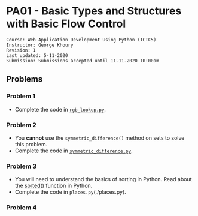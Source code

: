 # PA01 - Basic Types and Structures with Basic Flow Control

	Course: Web Application Development Using Python (ICTC5)
	Instructor: George Khoury
	Revision: 1
	Last updated: 5-11-2020
	Submission: Submissions accepted until 11-11-2020 10:00am

## Problems

### Problem 1

* Complete the code in [`rgb_lookup.py`](./rgb_lookup.py).

### Problem 2

* You **cannot** use the `symmetric_difference()` method on sets to solve this problem.
* Complete the code in [`symmetric_difference.py`](./symmetric_difference.py).

### Problem 3
* You will need to understand the basics of sorting in Python. Read about the [sorted()](https://docs.python.org/3/howto/sorting.html) function in Python.
* Complete the code in `places.py`(./places.py).

### Problem 4
